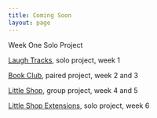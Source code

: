 ```yaml
---
title: Coming Soon
layout: page
---
```


Week One Solo Project

[Laugh Tracks](/module2/projects/laugh_tracks.html), solo project, week 1

[Book Club](https://github.com/turingschool-projects/BookClub), paired project, week 2 and 3

[Little Shop](https://github.com/turingschool-projects/little_shop_v2), group project, week 4 and 5

[Little Shop Extensions](https://github.com/turingschool-projects/little_shop_v2/blob/master/extensions.md), solo project, week 6

